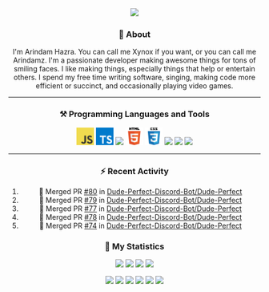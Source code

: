 <!--Copyright 2019 Arindam Hazra aka Xynox <https://arindamz.github.io/>

Licensed under the Apache License, Version 2.0(the "License");
you may not use this file except in compliance with the License.
You may obtain a copy of the License at

http://www.apache.org/licenses/LICENSE-2.0

Unless required by applicable law or agreed to in writing, software
distributed under the License is distributed on an "AS IS" BASIS,
    WITHOUT WARRANTIES OR CONDITIONS OF ANY KIND, either express or implied.
    See the License for the specific language governing permissions and
limitations under the License.
-->

<div align = "center">

<a href = "https://arindamz.github.io/">
<img src = "https://cdn.discordapp.com/attachments/638624243390611466/735122949832704040/xynox-banner.png" />
</a>


### :bust_in_silhouette: About
I'm Arindam Hazra. You can call me Xynox if you want, or you can call me Arindamz. I'm a passionate developer making awesome things for tons of smiling faces. I like making things, especially things that help or entertain others. I spend my free time writing software, singing, making code more efficient or succinct, and occasionally playing video games.

<hr>


### ⚒️ Programming Languages and Tools
<img width="35px" src="https://raw.githubusercontent.com/github/explore/80688e429a7d4ef2fca1e82350fe8e3517d3494d/topics/javascript/javascript.png" />
<img width="35px" src="https://raw.githubusercontent.com/github/explore/80688e429a7d4ef2fca1e82350fe8e3517d3494d/topics/typescript/typescript.png" />
<img width="35px" src="https://cdn.discordapp.com/emojis/230394175080628234.png?v=1" />
<img width="35px" src="https://raw.githubusercontent.com/github/explore/80688e429a7d4ef2fca1e82350fe8e3517d3494d/topics/html/html.png" />
<img width="35px" src="https://raw.githubusercontent.com/github/explore/80688e429a7d4ef2fca1e82350fe8e3517d3494d/topics/css/css.png" />
<img width="35px" src="https://cdn.discordapp.com/emojis/740222847586271383.png?v=1" />
<img width="35px" src="https://cdn.discordapp.com/emojis/761974754122924054.gif?v=1" />
<img width="35px" src="https://cdn.discordapp.com/attachments/748808131865215004/772150093624508436/code512.png" />

<hr>

### :zap: Recent Activity
<!--START_SECTION:activity-->
1. 🎉 Merged PR [#80](https://github.com/Dude-Perfect-Discord-Bot/Dude-Perfect/pull/80) in [Dude-Perfect-Discord-Bot/Dude-Perfect](https://github.com/Dude-Perfect-Discord-Bot/Dude-Perfect)
2. 🎉 Merged PR [#79](https://github.com/Dude-Perfect-Discord-Bot/Dude-Perfect/pull/79) in [Dude-Perfect-Discord-Bot/Dude-Perfect](https://github.com/Dude-Perfect-Discord-Bot/Dude-Perfect)
3. 🎉 Merged PR [#77](https://github.com/Dude-Perfect-Discord-Bot/Dude-Perfect/pull/77) in [Dude-Perfect-Discord-Bot/Dude-Perfect](https://github.com/Dude-Perfect-Discord-Bot/Dude-Perfect)
4. 🎉 Merged PR [#78](https://github.com/Dude-Perfect-Discord-Bot/Dude-Perfect/pull/78) in [Dude-Perfect-Discord-Bot/Dude-Perfect](https://github.com/Dude-Perfect-Discord-Bot/Dude-Perfect)
5. 🎉 Merged PR [#74](https://github.com/Dude-Perfect-Discord-Bot/Dude-Perfect/pull/74) in [Dude-Perfect-Discord-Bot/Dude-Perfect](https://github.com/Dude-Perfect-Discord-Bot/Dude-Perfect)
<!--END_SECTION:activity-->

### 🔖 My Statistics
![](https://github-readme-streak-stats.herokuapp.com/?user=XynoxTheDev&theme=dark&hide_border=true)
![](https://github-readme-stats.vercel.app/api?username=XynoxTheDev&include_all_commits=true&show_icons=true&hide_border=true&hide_title=true&count_private=true&theme=dark)
![](https://github-readme-stats.vercel.app/api/top-langs/?username=XynoxTheDev&layout=compact&count_private=true&langs_count=8&hide_border=true&theme=dark)
[![](https://spotify-github-profile.vercel.app/api/view?uid=zrei8evwinfjy9d27fjon68hh&cover_image=true&theme=novatorem)](https://spotify-github-profile.vercel.app/api/view?uid=zrei8evwinfjy9d27fjon68hh&redirect=true)


![](https://komarev.com/ghpvc/?username=XynoxTheDev&style=flat-square)
![](https://img.shields.io/endpoint?label=status&url=https://dev.discordprofiles.me/api/badge/status/594853883742912512&logo=discord&logoColor=white&style=flat-square)
![](https://img.shields.io/endpoint?label=Playing&url=https://dev.discordprofiles.me/api/badge/playing/594853883742912512?vscode=false&logo=nintendo-switch&color=8A96E9&style=flat-square)
![](https://img.shields.io/endpoint?url=https://dev.discordprofiles.me/api/badge/vscode/594853883742912512&style=flat-square)
![](https://img.shields.io/endpoint?url=https://dev.discordprofiles.me/api/badge/intellij/594853883742912512)
![](https://img.shields.io/endpoint?url=https://dev.discordprofiles.me/api/badge/spotify/594853883742912512&style=flat-square)

</div>



